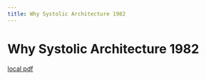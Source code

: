 ```yaml
---
title: Why Systolic Architecture 1982
---
```


# Why Systolic Architecture 1982

[local pdf](../../../pdfs/why-systolic-architecture-1982.pdf)
